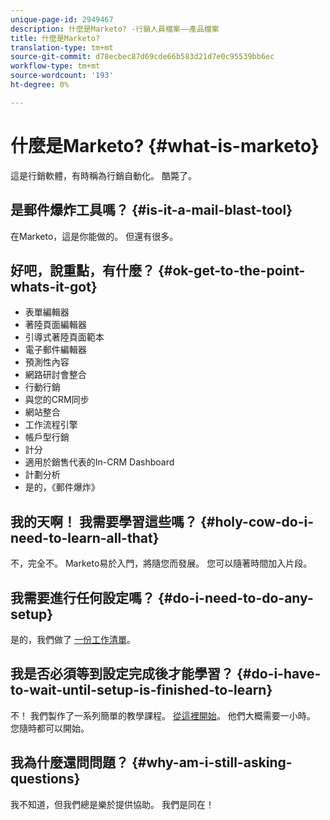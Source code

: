 ```yaml
---
unique-page-id: 2949467
description: 什麼是Marketo? -行銷人員檔案——產品檔案
title: 什麼是Marketo?
translation-type: tm+mt
source-git-commit: d78ecbec87d69cde66b583d21d7e0c95539bb6ec
workflow-type: tm+mt
source-wordcount: '193'
ht-degree: 0%

---
```



# 什麼是Marketo? {#what-is-marketo}

這是行銷軟體，有時稱為行銷自動化。 酷斃了。

## 是郵件爆炸工具嗎？ {#is-it-a-mail-blast-tool}

在Marketo，這是你能做的。 但還有很多。

## 好吧，說重點，有什麼？ {#ok-get-to-the-point-whats-it-got}

* 表單編輯器
* 著陸頁面編輯器
* 引導式著陸頁面範本
* 電子郵件編輯器
* 預測性內容
* 網路研討會整合
* 行動行銷
* 與您的CRM同步
* 網站整合
* 工作流程引擎
* 帳戶型行銷
* 計分
* 適用於銷售代表的In-CRM Dashboard
* 計劃分析
* 是的，《郵件爆炸》

## 我的天啊！ 我需要學習這些嗎？ {#holy-cow-do-i-need-to-learn-all-that}

不，完全不。 Marketo易於入門，將隨您而發展。 您可以隨著時間加入片段。

## 我需要進行任何設定嗎？ {#do-i-need-to-do-any-setup}

是的，我們做了 [一份工作清單](/help/marketo/getting-started/setup-steps/setup-checklist.md)。

## 我是否必須等到設定完成後才能學習？ {#do-i-have-to-wait-until-setup-is-finished-to-learn}

不！ 我們製作了一系列簡單的教學課程。 [從這裡開始](/help/marketo/getting-started/quick-wins/get-set-up-and-add-a-person.md)。 他們大概需要一小時。 您隨時都可以開始。

## 我為什麼還問問題？ {#why-am-i-still-asking-questions}

我不知道，但我們總是樂於提供協助。 我們是同在！
